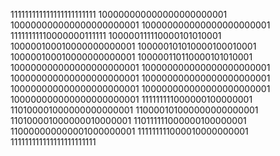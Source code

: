 111111111111111111111111
100000000000000000000001
100000000000000000000001
100000000000000000000001
 11111111110000000111111
100000111110000101010001
100000100010000000000001
100000101010000100010001
100000100010000000000001
100000110110000101010001
100000000000000000000001
100000000000000000000001
100000000000000000000001
100000000000000000000001
100000000000000000000001
100000000000000000000001
100000000000000000000001
111111111000000100000001
110100001000000000000001
110000101000000000000001
110100001000000010000001
110111111000000100000001
110000000000001000000001
111111111000010000000001
111111111111111111111111